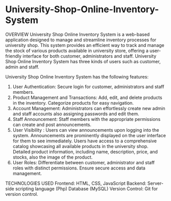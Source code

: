 # University-Shop-Online-Inventory-System
OVERVIEW
University Shop Online Inventory System is a web-based application designed to manage and streamline inventory processes for university shop. This system provides an efficient way to track and manage the stock of various products available in university store, offering a user-friendly interface for both customer, administrators and staff.
University Shop Online Inventory System has three kinds of users such as customer, admin and staff. 

University Shop Online Inventory System has the following features:
1. User Authentication: Secure login for customer, administrators and staff members.
2. Product Management and Transactions: Add, edit, and delete products in the inventory. Categorize products for easy navigation.
3. Account Management: Administrators can effortlessly create new admin and staff accounts also assigning passwords and edit them.
4. Staff Announcement: Staff members with the appropriate permissions can create and post announcements.
5. User Visibility : Users can view announcements upon logging into the system. Announcements are prominently displayed on the user interface for them to see immediately. Users have access to a comprehensive catalog showcasing all available products in the university shop. Detailed product information, including name, description, price, and stocks, also the image of the product.
6. User Roles: Differentiate between customer, administrator and staff roles with distinct permissions. Ensure secure access and data management.

TECHNOLOGIES USED
Frontend: HTML, CSS, JavaScript
Backend: Server-side scripting language (Php)
         Database (MySQL)
Version Control: Git for version control.
